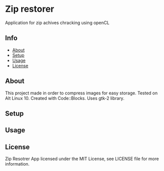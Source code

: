 # Zip restorer
Application for zip achives chracking using openCL

## Info
* [About](#about)
* [Setup](#setup)
* [Usage](#usage)
* [License](#license)

## About
This project made in order to compress images for easy storage.
Tested on Alt Linux 10. Created with Code::Blocks.
Uses gtk-2 library.

## Setup


## Usage



## License
Zip  Resotrer App licensed under the MIT License, see LICENSE file for more information.
